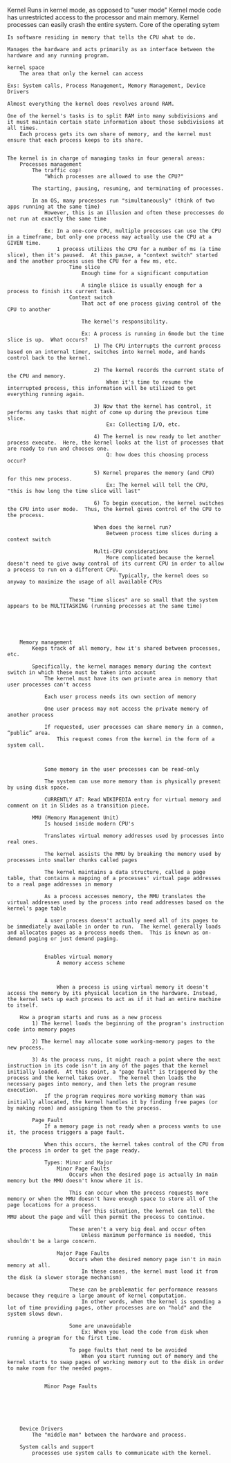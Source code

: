 Kernel
    Runs in kernel mode, as opposed to "user mode"
                Kernel mode code has unrestricted access to the processor and main memory.
                    Kernel processes can easily crash the entire system.
    Core of the operating sytem

    Is software residing in memory that tells the CPU what to do.

    Manages the hardware and acts primarily as an interface between the hardware and any running program.

    kernel space
        The area that only the kernel can access 

    Exs: System calls, Process Management, Memory Management, Device Drivers

    Almost everything the kernel does revolves around RAM.

    One of the kernel's tasks is to split RAM into many subdivisions and it must maintain certain state information about those subdivisions at all times.
        Each process gets its own share of memory, and the kernel must ensure that each process keeps to its share.


    The kernel is in charge of managing tasks in four general areas:
        Processes management
            The traffic cop!
                "Which processes are allowed to use the CPU?"

            The starting, pausing, resuming, and terminating of processes.

            In an OS, many processes run "simultaneously" (think of two apps running at the same time)
                However, this is an illusion and often these proccesses do not run at exactly the same time

                Ex: In a one-core CPU, multiple processes can use the CPU in a timeframe, but only one process may actually use the CPU at a GIVEN time.
                    1 process utilizes the CPU for a number of ms (a time slice), then it's paused.  At this pause, a "context switch" started and the another process uses the CPU for a few ms, etc.
                        Time slice
                            Enough time for a significant computation

                            A single sliice is usually enough for a process to finish its current task.
                        Context switch
                            That act of one process giving control of the CPU to another

                            The kernel's responsibility.

                            Ex: A process is running in 6mode but the time slice is up.  What occurs?
                                1) The CPU interrupts the current process based on an internal timer, switches into kernel mode, and hands control back to the kernel.

                                2) The kernel records the current state of the CPU and memory.
                                    When it's time to resume the interrupted process, this information will be utilized to get everything running again.

                                3) Now that the kernel has control, it performs any tasks that might of come up during the previous time slice.
                                    Ex: Collecting I/O, etc.

                                4) The kernel is now ready to let another process execute.  Here, the kernel looks at the list of processes that are ready to run and chooses one.
                                    Q: how does this choosing process occur?

                                5) Kernel prepares the memory (and CPU) for this new process.
                                    Ex: The kernel will tell the CPU, "this is how long the time slice will last"

                                6) To begin execution, the kernel switches the CPU into user mode.  Thus, the kernel gives control of the CPU to the process.

                                When does the kernel run?
                                    Between process time slices during a context switch

                                Multi-CPU considerations
                                    More complicated because the kernel doesn't need to give away control of its current CPU in order to allow a process to run on a different CPU.
                                        Typically, the kernel does so anyway to maximize the usage of all available CPUs


                        These "time slices" are so small that the system appears to be MULTITASKING (running processes at the same time)





        Memory management
            Keeps track of all memory, how it's shared between processes, etc.

            Specifically, the kernel manages memory during the context switch in which these must be taken into account
                The kernel must have its own private area in memory that user processes can't access
            
                Each user process needs its own section of memory
                
                One user process may not access the private memory of another process

                If requested, user processes can share memory in a common, “public” area.
                    This request comes from the kernel in the form of a system call.



                Some memory in the user processes can be read-only

                The system can use more memory than is physically present by using disk space.

                CURRENTLY AT: Read WIKIPEDIA entry for virtual memory and comment on it in Slides as a transition piece.

            MMU (Memory Management Unit)
                Is housed inside modern CPU's

                Translates virtual memory addresses used by processes into real ones.

                The kernel assists the MMU by breaking the memory used by processes into smaller chunks called pages

                The kernel maintains a data structure, called a page table, that contains a mapping of a processes' virtual page addresses to a real page addresses in memory

                As a process accesses memory, the MMU translates the virtual addresses used by the process into read addresses based on the kernel's page table

                A user process doesn't actually need all of its pages to be immediately available in order to run.  The kernel generally loads and allocates pages as a process needs them.  This is known as on-demand paging or just demand paging.


                Enables virtual memory
                    A memory access scheme

                    

                    When a process is using virtual memory it doesn't access the memory by its physical location in the hardware. Instead, the kernel sets up each process to act as if it had an entire machine to itself.

        How a program starts and runs as a new process
            1) The kernel loads the beginning of the program's instruction code into memory pages

            2) The kernel may allocate some working-memory pages to the new process.

            3) As the process runs, it might reach a point where the next instruction in its code isn't in any of the pages that the kernel initially loaded.  At this point, a "page fault" is triggered by the process and the kernel takes over.  The kernel then loads the necessary pages into memory, and then lets the program resume execution.
                If the program requires more working memory than was initially allocated, the kernel handles it by finding free pages (or by making room) and assigning them to the process.

            Page Fault
                If a memory page is not ready when a process wants to use it, the process triggers a page fault.

                When this occurs, the kernel takes control of the CPU from the process in order to get the page ready.

                Types: Minor and Major
                    Minor Page Faults
                        Occurs when the desired page is actually in main memory but the MMU doesn't know where it is.

                        This can occur when the process requests more memory or when the MMU doesn't have enough space to store all of the page locations for a process.
                            For this situation, the kernel can tell the MMU about the page and will then permit the process to continue.

                        These aren't a very big deal and occur often
                            Unless maximum performance is needed, this shouldn't be a large concern.

                    Major Page Faults
                        Occurs when the desired memory page isn't in main memory at all.
                            In these cases, the kernel must load it from the disk (a slower storage mechanism)

                        These can be problematic for performance reasons because they require a large amount of kernel computation.
                            In other words, when the kernel is spending a lot of time providing pages, other processes are on "hold" and the system slows down.

                        Some are unavoidable
                            Ex: When you load the code from disk when running a program for the first time.

                        To page faults that need to be avoided
                            When you start running out of memory and the kernel starts to swap pages of working memory out to the disk in order to make room for the needed pages.


                Minor Page Faults






        Device Drivers
            The "middle man" between the hardware and process.

        System calls and support
            processes use system calls to communicate with the kernel.





